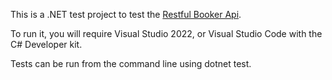 This is a .NET test project to test the [Restful Booker Api](https://restful-booker.herokuapp.com/apidoc/index.html).

To run it, you will require Visual Studio 2022, or Visual Studio Code with the C# Developer kit. 

Tests can be run from the command line using dotnet test. 
